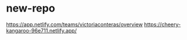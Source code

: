 # new-repo
https://app.netlify.com/teams/victoriaconteras/overview
https://cheery-kangaroo-96e711.netlify.app/
